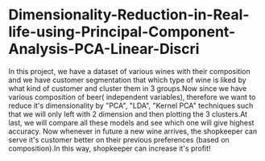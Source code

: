 # Dimensionality-Reduction-in-Real-life-using-Principal-Component-Analysis-PCA-Linear-Discri
In this project, we have a dataset of various wines with their composition and we have customer segmentation that which type of wine is liked by what kind of customer and cluster them in 3 groups.Now since we have various composition of beer( independent variables), therefore we want to reduce it's dimensionality by "PCA", "LDA", "Kernel PCA" techniques such that we will only left with 2 dimension and then plotting the 3 clusters.At last, we will compare all these models and see which one will give highest accuracy.    Now whenever in future a new wine arrives, the shopkeeper can serve it's customer better on their previous preferences (based on composition).In this way, shopkeeper can increase it's profit!         
